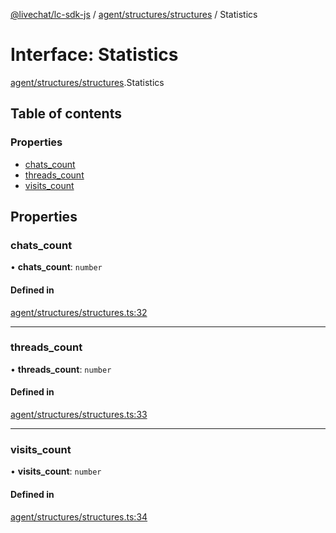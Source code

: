 [@livechat/lc-sdk-js](../README.md) / [agent/structures/structures](../modules/agent_structures_structures.md) / Statistics

# Interface: Statistics

[agent/structures/structures](../modules/agent_structures_structures.md).Statistics

## Table of contents

### Properties

- [chats\_count](agent_structures_structures.Statistics.md#chats_count)
- [threads\_count](agent_structures_structures.Statistics.md#threads_count)
- [visits\_count](agent_structures_structures.Statistics.md#visits_count)

## Properties

### chats\_count

• **chats\_count**: `number`

#### Defined in

[agent/structures/structures.ts:32](https://github.com/livechat/lc-sdk-js/blob/5f5afdd/src/agent/structures/structures.ts#L32)

___

### threads\_count

• **threads\_count**: `number`

#### Defined in

[agent/structures/structures.ts:33](https://github.com/livechat/lc-sdk-js/blob/5f5afdd/src/agent/structures/structures.ts#L33)

___

### visits\_count

• **visits\_count**: `number`

#### Defined in

[agent/structures/structures.ts:34](https://github.com/livechat/lc-sdk-js/blob/5f5afdd/src/agent/structures/structures.ts#L34)
